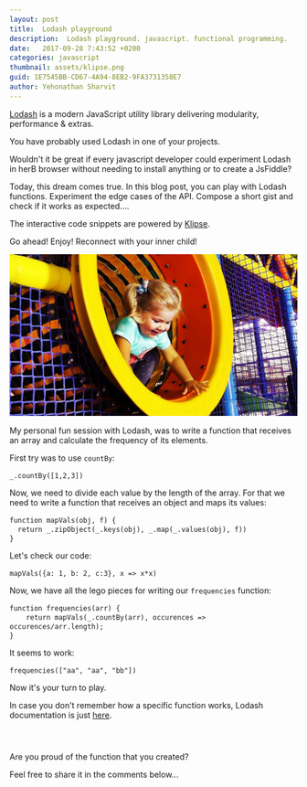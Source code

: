 ```yaml
---
layout: post
title:  Lodash playground
description:  Lodash playground. javascript. functional programming.
date:   2017-09-28 7:43:52 +0200
categories: javascript
thumbnail: assets/klipse.png
guid: 1E7545BB-CD67-4A94-8EB2-9FA3731358E7
author: Yehonathan Sharvit
---
```



[Lodash](https://lodash.com/) is a modern JavaScript utility library delivering modularity, performance & extras.

You have probably used Lodash in one of your projects. 

Wouldn't it be great if every javascript developer could experiment Lodash in herB browser without needing to install anything or to create a JsFiddle?

Today, this dream comes true. In this blog post, you can play with Lodash functions. Experiment the edge cases of the API. Compose a short gist and check if it works as expected....

The interactive code snippets are powered by [Klipse](https://github.com/viebel/klipse). 


Go ahead! Enjoy! Reconnect with your inner child!


![Playground](/assets/playground-girl.jpg)


My personal fun session with Lodash, was to write a function that receives an array and calculate the frequency of its elements.

First try was to use `countBy`:

~~~eval-js
_.countBy([1,2,3])
~~~

Now, we need to divide each value by the length of the array. 
For that we need to write a function that receives an object and maps its values:

~~~eval-js
function mapVals(obj, f) {
  return _.zipObject(_.keys(obj), _.map(_.values(obj), f))
}
~~~

Let's check our code:

~~~eval-js
mapVals({a: 1, b: 2, c:3}, x => x*x)
~~~

Now, we have all the lego pieces for writing our `frequencies` function:

~~~eval-js
function frequencies(arr) {
    return mapVals(_.countBy(arr), occurences => occurences/arr.length);
}
~~~

It seems to work:

~~~eval-js
frequencies(["aa", "aa", "bb"])
~~~

Now it's your turn to play.

In case you don't remember how a specific function works, Lodash documentation is just [here](https://lodash.com/docs/4.17.4).

~~~eval-js
~~~

~~~eval-js
~~~

~~~eval-js
~~~

Are you proud of the function that you created?

Feel free to share it in the comments below...

<script src="https://cdnjs.cloudflare.com/ajax/libs/lodash.js/4.17.4/lodash.min.js" integrity="sha256-8E6QUcFg1KTnpEU8TFGhpTGHw5fJqB9vCms3OhAYLqw=" crossorigin="anonymous"></script>
